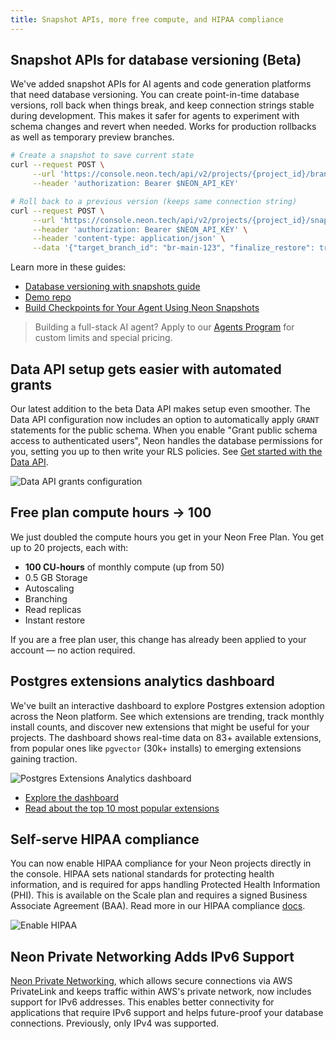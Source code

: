 ```yaml
---
title: Snapshot APIs, more free compute, and HIPAA compliance
---
```


## Snapshot APIs for database versioning (Beta)

We've added snapshot APIs for AI agents and code generation platforms that need database versioning. You can create point-in-time database versions, roll back when things break, and keep connection strings stable during development. This makes it safer for agents to experiment with schema changes and revert when needed. Works for production rollbacks as well as temporary preview branches.

```bash shouldWrap
# Create a snapshot to save current state
curl --request POST \
     --url 'https://console.neon.tech/api/v2/projects/{project_id}/branches/{branch_id}/snapshot?name=version-session-1&expires_at=2025-08-13T00:00:00Z' \
     --header 'authorization: Bearer $NEON_API_KEY'

# Roll back to a previous version (keeps same connection string)
curl --request POST \
     --url 'https://console.neon.tech/api/v2/projects/{project_id}/snapshots/{snapshot_id}/restore' \
     --header 'authorization: Bearer $NEON_API_KEY' \
     --header 'content-type: application/json' \
     --data '{"target_branch_id": "br-main-123", "finalize_restore": true}'
```

Learn more in these guides:

- [Database versioning with snapshots guide](https://neon.com/docs/ai/ai-database-versioning)
- [Demo repo](https://github.com/neondatabase-labs/snapshots-as-checkpoints-demo)
- [Build Checkpoints for Your Agent Using Neon Snapshots](https://neon.com/blog/checkpoints-for-agents-with-neon-snapshots)

> Building a full-stack AI agent? Apply to our [Agents Program](https://neon.com/agents) for custom limits and special pricing.

## Data API setup gets easier with automated grants

Our latest addition to the beta Data API makes setup even smoother. The Data API configuration now includes an option to automatically apply `GRANT` statements for the public schema. When you enable "Grant public schema access to authenticated users", Neon handles the database permissions for you, setting you up to then write your RLS policies. See [Get started with the Data API](/docs/data-api/get-started).

![Data API grants configuration](/docs/changelog/data_api_grants_config.png)

## Free plan compute hours → 100

We just doubled the compute hours you get in your Neon Free Plan. You get up to 20 projects, each with:

- **100 CU-hours** of monthly compute (up from 50)
- 0.5 GB Storage
- Autoscaling
- Branching
- Read replicas
- Instant restore

If you are a free plan user, this change has already been applied to your account — no action required.

## Postgres extensions analytics dashboard

We've built an interactive dashboard to explore Postgres extension adoption across the Neon platform. See which extensions are trending, track monthly install counts, and discover new extensions that might be useful for your projects. The dashboard shows real-time data on 83+ available extensions, from popular ones like `pgvector` (30k+ installs) to emerging extensions gaining traction.

![Postgres Extensions Analytics dashboard](/docs/changelog/extensions-dashboard.png)

- [Explore the dashboard](https://v0-neon-postgres-extensions.vercel.app/)
- [Read about the top 10 most popular extensions](https://neon.com/blog/ten-most-popular-postgres-extensions)

## Self-serve HIPAA compliance

You can now enable HIPAA compliance for your Neon projects directly in the console. HIPAA sets national standards for protecting health information, and is required for apps handling Protected Health Information (PHI). This is available on the Scale plan and requires a signed Business Associate Agreement (BAA). Read more in our HIPAA compliance [docs](https://neon.com/docs/security/hipaa).

![Enable HIPAA](/docs/changelog/enable_hipaa.png)

## Neon Private Networking Adds IPv6 Support

[Neon Private Networking](https://neon.com/docs/guides/neon-private-networking), which allows secure connections via AWS PrivateLink and keeps traffic within AWS's private network, now includes support for IPv6 addresses. This enables better connectivity for applications that require IPv6 support and helps future-proof your database connections. Previously, only IPv4 was supported.
